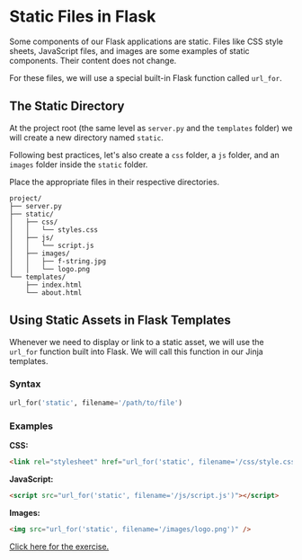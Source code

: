# Static Files in Flask

Some components of our Flask applications are static. Files like CSS style sheets, JavaScript files, and images are some examples of static components. Their content does not change.

For these files, we will use a special built-in Flask function called `url_for`.

## The Static Directory

At the project root (the same level as `server.py` and the `templates` folder) we will create a new directory named `static`.

Following best practices, let's also create a `css` folder, a `js` folder, and an `images` folder inside the `static` folder.

Place the appropriate files in their respective directories.

```
project/
├── server.py
├── static/
│   ├── css/
│   │   └── styles.css
│   ├── js/
│   │   └── script.js
│   ├── images/
│   │   ├── f-string.jpg
│   │   └── logo.png
└── templates/
    ├── index.html
    └── about.html
```

## Using Static Assets in Flask Templates

Whenever we need to display or link to a static asset, we will use the `url_for` function built into Flask. We will call this function in our Jinja templates.

### Syntax
```py
url_for('static', filename='/path/to/file')
```

### Examples
**CSS:**
```html
<link rel="stylesheet" href="url_for('static', filename='/css/style.css')" />
```

**JavaScript:**
```html
<script src="url_for('static', filename='/js/script.js')"></script>
```

**Images:**
```html
<img src="url_for('static', filename='/images/logo.png')" />
```

[Click here for the exercise.](./exercise.md)
